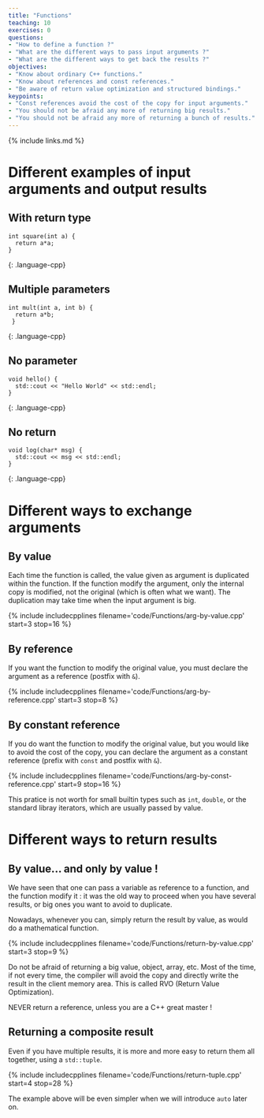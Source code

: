 ```yaml
---
title: "Functions"
teaching: 10
exercises: 0
questions:
- "How to define a function ?"
- "What are the different ways to pass input arguments ?"
- "What are the different ways to get back the results ?"
objectives:
- "Know about ordinary C++ functions."
- "Know about references and const references."
- "Be aware of return value optimization and structured bindings."
keypoints:
- "Const references avoid the cost of the copy for input arguments."
- "You should not be afraid any more of returning big results."
- "You should not be afraid any more of returning a bunch of results."
---
```


{% include links.md %}

# Different examples of input arguments and output results

## With return type

~~~
int square(int a) {
  return a*a;
}
~~~
{: .language-cpp}

## Multiple parameters

~~~
int mult(int a, int b) {
  return a*b;
 }
~~~
{: .language-cpp}

## No parameter

~~~
void hello() {
  std::cout << "Hello World" << std::endl;
}
~~~
{: .language-cpp}

## No return

~~~
void log(char* msg) {
  std::cout << msg << std::endl;
}
~~~
{: .language-cpp}

# Different ways to exchange arguments

## By value

Each time the function is called, the value given as argument is duplicated within the function. If the function modify the argument, only the internal copy is modified, not the original (which is often what we want). The duplication may take time when the input argument is big.

{% include includecpplines filename='code/Functions/arg-by-value.cpp' start=3 stop=16 %}

## By reference

If you want the function to modify the original value, you must declare the argument as a reference (postfix with `&`). 

{% include includecpplines filename='code/Functions/arg-by-reference.cpp' start=3 stop=8 %}

## By constant reference

If you do want the function to modify the original value, but you would like to avoid the cost of the copy, you can declare the argument as a constant reference (prefix with `const` and postfix with `&`). 

{% include includecpplines filename='code/Functions/arg-by-const-reference.cpp' start=9 stop=16 %}

This pratice is not worth for small builtin types such as `int`, `double`, or the standard libray iterators, which are usually passed by value.

# Different ways to return results

## By value... and only by value !

We have seen that one can pass a variable as reference to a function, and the function modify it : it was the old way to proceed when you have several results, or big ones you want to avoid to duplicate.

Nowadays, whenever you can, simply return the result by value, as would do a mathematical function.

{% include includecpplines filename='code/Functions/return-by-value.cpp' start=3 stop=9 %}

Do not be afraid of returning a big value, object, array, etc. Most of the time, if not every time, the compiler will avoid the copy and directly write the result in the client memory area. This is called RVO (Return Value Optimization).

NEVER return a reference, unless you are a C++ great master !

## Returning a composite result

Even if you have multiple results, it is more and more easy to return them all together, using a `std::tuple`. 

{% include includecpplines filename='code/Functions/return-tuple.cpp' start=4 stop=28 %}

The example above will be even simpler when we will introduce `auto` later on.
